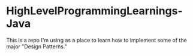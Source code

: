 # HighLevelProgrammingLearnings-Java
This is a repo I'm using as a place to learn how to implement some of the major "Design Patterns."
